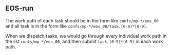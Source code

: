 ## EOS-run

The work path of each task should be in the form like `confs/mp-*/eos_00` and all task is in the form like `confs/mp-*/eos_00/task.[0-9]*[0-9]`.

When we dispatch tasks, we would go through every individual work path in the list `confs/mp-*/eos_00`, and then submit `task.[0-9]*[0-9]` in each work path.

